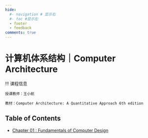 ```yaml
---
hide:
  #- navigation # 显示右
  #- toc #显示左
  - footer
  - feedback
comments: true
--- 
```


# 计算机体系结构｜Computer Architecture

!!! 课程信息

	授课教师：王小航
	
	教材：Computer Architecture: A Quantitative Approach 6th edition

## Table of Contents

- [Chapter 01 : Fundamentals of Computer Design](Chapter%201/)

